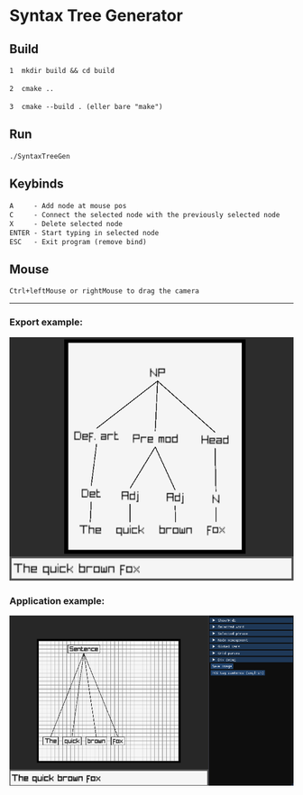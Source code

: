 # Syntax Tree Generator

## Build
````
1  mkdir build && cd build

2  cmake ..

3  cmake --build . (eller bare "make")
````

## Run
````
./SyntaxTreeGen
````

## Keybinds
````
A     - Add node at mouse pos
C     - Connect the selected node with the previously selected node
X     - Delete selected node
ENTER - Start typing in selected node
ESC   - Exit program (remove bind)
````

## Mouse
````
Ctrl+leftMouse or rightMouse to drag the camera
````

---

### Export example:
![](img/The_quick_brown_fox_0.png)

### Application example:
![](img/example_1.png)
